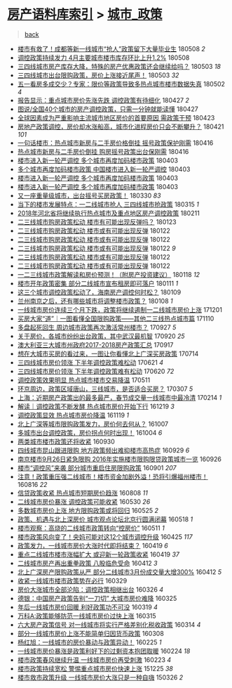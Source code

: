 [房产语料库索引](../../README.md)  > [城市_政策](城市_政策.md)
====
> [back](../README.md)

- [楼市有救了！成都等新一线城市“抢人”政策留下大量毕业生](http://jkwz.applinzi.com/ittc/7100673869960709136.html#%E6%A5%BC%E5%B8%82%E6%9C%89%E6%95%91%E4%BA%86%EF%BC%81%E6%88%90%E9%83%BD%E7%AD%89%E6%96%B0%E4%B8%80%E7%BA%BF%E5%9F%8E%E5%B8%82%E2%80%9C%E6%8A%A2%E4%BA%BA%E2%80%9D%E6%94%BF%E7%AD%96%E7%95%99%E4%B8%8B%E5%A4%A7%E9%87%8F%E6%AF%95%E4%B8%9A%E7%94%9F) 180508 *2* 
- [调控政策持续发力 4月主要城市楼市库存环比上升1.2%](http://jkwz.applinzi.com/ittc/7100659820229297163.html#%E8%B0%83%E6%8E%A7%E6%94%BF%E7%AD%96%E6%8C%81%E7%BB%AD%E5%8F%91%E5%8A%9B+4%E6%9C%88%E4%B8%BB%E8%A6%81%E5%9F%8E%E5%B8%82%E6%A5%BC%E5%B8%82%E5%BA%93%E5%AD%98%E7%8E%AF%E6%AF%94%E4%B8%8A%E5%8D%871.2%25) 180508  
- [三四线城市房产库存大降，特殊的房产优惠政策还会继续给吗？](http://jkwz.applinzi.com/ittc/7098843644163523600.html#%E4%B8%89%E5%9B%9B%E7%BA%BF%E5%9F%8E%E5%B8%82%E6%88%BF%E4%BA%A7%E5%BA%93%E5%AD%98%E5%A4%A7%E9%99%8D%EF%BC%8C%E7%89%B9%E6%AE%8A%E7%9A%84%E6%88%BF%E4%BA%A7%E4%BC%98%E6%83%A0%E6%94%BF%E7%AD%96%E8%BF%98%E4%BC%9A%E7%BB%A7%E7%BB%AD%E7%BB%99%E5%90%97%EF%BC%9F) 180503 *18* 
- [三四线城市出台限购政策，房价上涨接近尾声！](http://jkwz.applinzi.com/ittc/7098755631718859787.html#%E4%B8%89%E5%9B%9B%E7%BA%BF%E5%9F%8E%E5%B8%82%E5%87%BA%E5%8F%B0%E9%99%90%E8%B4%AD%E6%94%BF%E7%AD%96%EF%BC%8C%E6%88%BF%E4%BB%B7%E4%B8%8A%E6%B6%A8%E6%8E%A5%E8%BF%91%E5%B0%BE%E5%A3%B0%EF%BC%81) 180503 *32* 
- [五一看房多成交少？专家：限价等政策导致多热点城市楼市数据失真](http://jkwz.applinzi.com/ittc/7098450318969013258.html#%E4%BA%94%E4%B8%80%E7%9C%8B%E6%88%BF%E5%A4%9A%E6%88%90%E4%BA%A4%E5%B0%91%EF%BC%9F%E4%B8%93%E5%AE%B6%EF%BC%9A%E9%99%90%E4%BB%B7%E7%AD%89%E6%94%BF%E7%AD%96%E5%AF%BC%E8%87%B4%E5%A4%9A%E7%83%AD%E7%82%B9%E5%9F%8E%E5%B8%82%E6%A5%BC%E5%B8%82%E6%95%B0%E6%8D%AE%E5%A4%B1%E7%9C%9F) 180502 *4* 
- [报告显示：重点城市房价先涨先跌 调控政策有待细化](http://jkwz.applinzi.com/ittc/7096794733336855558.html#%E6%8A%A5%E5%91%8A%E6%98%BE%E7%A4%BA%EF%BC%9A%E9%87%8D%E7%82%B9%E5%9F%8E%E5%B8%82%E6%88%BF%E4%BB%B7%E5%85%88%E6%B6%A8%E5%85%88%E8%B7%8C+%E8%B0%83%E6%8E%A7%E6%94%BF%E7%AD%96%E6%9C%89%E5%BE%85%E7%BB%86%E5%8C%96) 180427 *2* 
- [图说/全国40个城市的房产调控政策，只需一分钟就能读懂](http://jkwz.applinzi.com/ittc/7096633211784528903.html#%E5%9B%BE%E8%AF%B4%2F%E5%85%A8%E5%9B%BD40%E4%B8%AA%E5%9F%8E%E5%B8%82%E7%9A%84%E6%88%BF%E4%BA%A7%E8%B0%83%E6%8E%A7%E6%94%BF%E7%AD%96%EF%BC%8C%E5%8F%AA%E9%9C%80%E4%B8%80%E5%88%86%E9%92%9F%E5%B0%B1%E8%83%BD%E8%AF%BB%E6%87%82) 180427  
- [全球因素成为严重影响主流城市地区房价的首要原因 需政策干预](http://jkwz.applinzi.com/ittc/7095106556289090567.html#%E5%85%A8%E7%90%83%E5%9B%A0%E7%B4%A0%E6%88%90%E4%B8%BA%E4%B8%A5%E9%87%8D%E5%BD%B1%E5%93%8D%E4%B8%BB%E6%B5%81%E5%9F%8E%E5%B8%82%E5%9C%B0%E5%8C%BA%E6%88%BF%E4%BB%B7%E7%9A%84%E9%A6%96%E8%A6%81%E5%8E%9F%E5%9B%A0+%E9%9C%80%E6%94%BF%E7%AD%96%E5%B9%B2%E9%A2%84) 180423  
- [房地产政策调控，房价却水涨船高，城市化进程房价只会不断攀升？](http://jkwz.applinzi.com/ittc/7094555547556905995.html#%E6%88%BF%E5%9C%B0%E4%BA%A7%E6%94%BF%E7%AD%96%E8%B0%83%E6%8E%A7%EF%BC%8C%E6%88%BF%E4%BB%B7%E5%8D%B4%E6%B0%B4%E6%B6%A8%E8%88%B9%E9%AB%98%EF%BC%8C%E5%9F%8E%E5%B8%82%E5%8C%96%E8%BF%9B%E7%A8%8B%E6%88%BF%E4%BB%B7%E5%8F%AA%E4%BC%9A%E4%B8%8D%E6%96%AD%E6%94%80%E5%8D%87%EF%BC%9F) 180421 *101* 
- [一句话楼市：热点城市新房与二手房价格倒挂 摇号政策保护刚需](http://jkwz.applinzi.com/ittc/7092672650247930887.html#%E4%B8%80%E5%8F%A5%E8%AF%9D%E6%A5%BC%E5%B8%82%EF%BC%9A%E7%83%AD%E7%82%B9%E5%9F%8E%E5%B8%82%E6%96%B0%E6%88%BF%E4%B8%8E%E4%BA%8C%E6%89%8B%E6%88%BF%E4%BB%B7%E6%A0%BC%E5%80%92%E6%8C%82+%E6%91%87%E5%8F%B7%E6%94%BF%E7%AD%96%E4%BF%9D%E6%8A%A4%E5%88%9A%E9%9C%80) 180416  
- [热点城市新房与二手房价倒挂 购房摇号政策出台保刚需](http://jkwz.applinzi.com/ittc/7092500391285752838.html#%E7%83%AD%E7%82%B9%E5%9F%8E%E5%B8%82%E6%96%B0%E6%88%BF%E4%B8%8E%E4%BA%8C%E6%89%8B%E6%88%BF%E4%BB%B7%E5%80%92%E6%8C%82+%E8%B4%AD%E6%88%BF%E6%91%87%E5%8F%B7%E6%94%BF%E7%AD%96%E5%87%BA%E5%8F%B0%E4%BF%9D%E5%88%9A%E9%9C%80) 180416  
- [楼市进入新一轮严调控 多个城市再度加码楼市政策](http://jkwz.applinzi.com/ittc/7087795720721794055.html#%E6%A5%BC%E5%B8%82%E8%BF%9B%E5%85%A5%E6%96%B0%E4%B8%80%E8%BD%AE%E4%B8%A5%E8%B0%83%E6%8E%A7+%E5%A4%9A%E4%B8%AA%E5%9F%8E%E5%B8%82%E5%86%8D%E5%BA%A6%E5%8A%A0%E7%A0%81%E6%A5%BC%E5%B8%82%E6%94%BF%E7%AD%96) 180403  
- [多个城市再度加码楼市政策 中国楼市进入新一轮严调控](http://jkwz.applinzi.com/ittc/7087694853788140560.html#%E5%A4%9A%E4%B8%AA%E5%9F%8E%E5%B8%82%E5%86%8D%E5%BA%A6%E5%8A%A0%E7%A0%81%E6%A5%BC%E5%B8%82%E6%94%BF%E7%AD%96+%E4%B8%AD%E5%9B%BD%E6%A5%BC%E5%B8%82%E8%BF%9B%E5%85%A5%E6%96%B0%E4%B8%80%E8%BD%AE%E4%B8%A5%E8%B0%83%E6%8E%A7) 180403  
- [楼市进入新一轮严调控 多个城市再度加码楼市政策](http://jkwz.applinzi.com/ittc/7087677297463395344.html#%E6%A5%BC%E5%B8%82%E8%BF%9B%E5%85%A5%E6%96%B0%E4%B8%80%E8%BD%AE%E4%B8%A5%E8%B0%83%E6%8E%A7+%E5%A4%9A%E4%B8%AA%E5%9F%8E%E5%B8%82%E5%86%8D%E5%BA%A6%E5%8A%A0%E7%A0%81%E6%A5%BC%E5%B8%82%E6%94%BF%E7%AD%96) 180403  
- [楼市进入新一轮严调控 多个城市再度加码楼市政策](http://jkwz.applinzi.com/ittc/7087659426901394449.html#%E6%A5%BC%E5%B8%82%E8%BF%9B%E5%85%A5%E6%96%B0%E4%B8%80%E8%BD%AE%E4%B8%A5%E8%B0%83%E6%8E%A7+%E5%A4%9A%E4%B8%AA%E5%9F%8E%E5%B8%82%E5%86%8D%E5%BA%A6%E5%8A%A0%E7%A0%81%E6%A5%BC%E5%B8%82%E6%94%BF%E7%AD%96) 180403  
- [又一座重量级城市，出台摇号买房政策！](http://jkwz.applinzi.com/ittc/7086350358622503952.html#%E5%8F%88%E4%B8%80%E5%BA%A7%E9%87%8D%E9%87%8F%E7%BA%A7%E5%9F%8E%E5%B8%82%EF%BC%8C%E5%87%BA%E5%8F%B0%E6%91%87%E5%8F%B7%E4%B9%B0%E6%88%BF%E6%94%BF%E7%AD%96%EF%BC%81) 180330 *83* 
- [当下的楼市发展特点：一二线城市抢人 三四线城市抢政策](http://jkwz.applinzi.com/ittc/7080641520334275590.html#%E5%BD%93%E4%B8%8B%E7%9A%84%E6%A5%BC%E5%B8%82%E5%8F%91%E5%B1%95%E7%89%B9%E7%82%B9%EF%BC%9A%E4%B8%80%E4%BA%8C%E7%BA%BF%E5%9F%8E%E5%B8%82%E6%8A%A2%E4%BA%BA+%E4%B8%89%E5%9B%9B%E7%BA%BF%E5%9F%8E%E5%B8%82%E6%8A%A2%E6%94%BF%E7%AD%96) 180315 *1* 
- [2018年河北省将继续执行热点城市及重点地区房产调控政策](http://jkwz.applinzi.com/ittc/7068799891386401809.html#2018%E5%B9%B4%E6%B2%B3%E5%8C%97%E7%9C%81%E5%B0%86%E7%BB%A7%E7%BB%AD%E6%89%A7%E8%A1%8C%E7%83%AD%E7%82%B9%E5%9F%8E%E5%B8%82%E5%8F%8A%E9%87%8D%E7%82%B9%E5%9C%B0%E5%8C%BA%E6%88%BF%E4%BA%A7%E8%B0%83%E6%8E%A7%E6%94%BF%E7%AD%96) 180211  
- [二三线城市购房政策松动 楼市有可能出现反弹吗？](http://jkwz.applinzi.com/ittc/7061803514236240906.html#%E4%BA%8C%E4%B8%89%E7%BA%BF%E5%9F%8E%E5%B8%82%E8%B4%AD%E6%88%BF%E6%94%BF%E7%AD%96%E6%9D%BE%E5%8A%A8+%E6%A5%BC%E5%B8%82%E6%9C%89%E5%8F%AF%E8%83%BD%E5%87%BA%E7%8E%B0%E5%8F%8D%E5%BC%B9%E5%90%97%EF%BC%9F) 180123  
- [二三线城市购房政策松动 楼市或有可能出现反弹](http://jkwz.applinzi.com/ittc/7061407864592008199.html#%E4%BA%8C%E4%B8%89%E7%BA%BF%E5%9F%8E%E5%B8%82%E8%B4%AD%E6%88%BF%E6%94%BF%E7%AD%96%E6%9D%BE%E5%8A%A8+%E6%A5%BC%E5%B8%82%E6%88%96%E6%9C%89%E5%8F%AF%E8%83%BD%E5%87%BA%E7%8E%B0%E5%8F%8D%E5%BC%B9) 180122  
- [二三线城市购房政策松动 楼市或有可能出现反弹](http://jkwz.applinzi.com/ittc/7061398865985405963.html#%E4%BA%8C%E4%B8%89%E7%BA%BF%E5%9F%8E%E5%B8%82%E8%B4%AD%E6%88%BF%E6%94%BF%E7%AD%96%E6%9D%BE%E5%8A%A8+%E6%A5%BC%E5%B8%82%E6%88%96%E6%9C%89%E5%8F%AF%E8%83%BD%E5%87%BA%E7%8E%B0%E5%8F%8D%E5%BC%B9) 180122  
- [二三线城市购房政策松动 楼市或有可能出现反弹](http://jkwz.applinzi.com/ittc/7061397185898218503.html#%E4%BA%8C%E4%B8%89%E7%BA%BF%E5%9F%8E%E5%B8%82%E8%B4%AD%E6%88%BF%E6%94%BF%E7%AD%96%E6%9D%BE%E5%8A%A8+%E6%A5%BC%E5%B8%82%E6%88%96%E6%9C%89%E5%8F%AF%E8%83%BD%E5%87%BA%E7%8E%B0%E5%8F%8D%E5%BC%B9) 180122 *9* 
- [二三线城市购房政策松动 楼市或有可能出现反弹](http://jkwz.applinzi.com/ittc/7061393850344408074.html#%E4%BA%8C%E4%B8%89%E7%BA%BF%E5%9F%8E%E5%B8%82%E8%B4%AD%E6%88%BF%E6%94%BF%E7%AD%96%E6%9D%BE%E5%8A%A8+%E6%A5%BC%E5%B8%82%E6%88%96%E6%9C%89%E5%8F%AF%E8%83%BD%E5%87%BA%E7%8E%B0%E5%8F%8D%E5%BC%B9) 180122  
- [二三线城市购房政策松动 楼市或有可能出现反弹](http://jkwz.applinzi.com/ittc/7061354436243227658.html#%E4%BA%8C%E4%B8%89%E7%BA%BF%E5%9F%8E%E5%B8%82%E8%B4%AD%E6%88%BF%E6%94%BF%E7%AD%96%E6%9D%BE%E5%8A%A8+%E6%A5%BC%E5%B8%82%E6%88%96%E6%9C%89%E5%8F%AF%E8%83%BD%E5%87%BA%E7%8E%B0%E5%8F%8D%E5%BC%B9) 180122  
- [一二三线城市政策解读和房价预测！（附房产投资建议）](http://jkwz.applinzi.com/ittc/7059862744910529542.html#%E4%B8%80%E4%BA%8C%E4%B8%89%E7%BA%BF%E5%9F%8E%E5%B8%82%E6%94%BF%E7%AD%96%E8%A7%A3%E8%AF%BB%E5%92%8C%E6%88%BF%E4%BB%B7%E9%A2%84%E6%B5%8B%EF%BC%81%EF%BC%88%E9%99%84%E6%88%BF%E4%BA%A7%E6%8A%95%E8%B5%84%E5%BB%BA%E8%AE%AE%EF%BC%89) 180118 *12* 
- [楼市开年政策密集 部分二线城市宣布租房即可落户](http://jkwz.applinzi.com/ittc/7057253010336384007.html#%E6%A5%BC%E5%B8%82%E5%BC%80%E5%B9%B4%E6%94%BF%E7%AD%96%E5%AF%86%E9%9B%86+%E9%83%A8%E5%88%86%E4%BA%8C%E7%BA%BF%E5%9F%8E%E5%B8%82%E5%AE%A3%E5%B8%83%E7%A7%9F%E6%88%BF%E5%8D%B3%E5%8F%AF%E8%90%BD%E6%88%B7) 180111 *1* 
- [这三个城市调控政策松动了，海南房产调控何时松？](http://jkwz.applinzi.com/ittc/7056583273231156235.html#%E8%BF%99%E4%B8%89%E4%B8%AA%E5%9F%8E%E5%B8%82%E8%B0%83%E6%8E%A7%E6%94%BF%E7%AD%96%E6%9D%BE%E5%8A%A8%E4%BA%86%EF%BC%8C%E6%B5%B7%E5%8D%97%E6%88%BF%E4%BA%A7%E8%B0%83%E6%8E%A7%E4%BD%95%E6%97%B6%E6%9D%BE%EF%BC%9F) 180109  
- [兰州南京之后，还有哪些城市将调整楼市政策？](http://jkwz.applinzi.com/ittc/7056285852219474950.html#%E5%85%B0%E5%B7%9E%E5%8D%97%E4%BA%AC%E4%B9%8B%E5%90%8E%EF%BC%8C%E8%BF%98%E6%9C%89%E5%93%AA%E4%BA%9B%E5%9F%8E%E5%B8%82%E5%B0%86%E8%B0%83%E6%95%B4%E6%A5%BC%E5%B8%82%E6%94%BF%E7%AD%96%EF%BC%9F) 180108 *1* 
- [一线城市房价连续三个月下跌，政策将继续遏制一二线城市房价上涨](http://jkwz.applinzi.com/ittc/7042163035433600016.html#%E4%B8%80%E7%BA%BF%E5%9F%8E%E5%B8%82%E6%88%BF%E4%BB%B7%E8%BF%9E%E7%BB%AD%E4%B8%89%E4%B8%AA%E6%9C%88%E4%B8%8B%E8%B7%8C%EF%BC%8C%E6%94%BF%E7%AD%96%E5%B0%86%E7%BB%A7%E7%BB%AD%E9%81%8F%E5%88%B6%E4%B8%80%E4%BA%8C%E7%BA%BF%E5%9F%8E%E5%B8%82%E6%88%BF%E4%BB%B7%E4%B8%8A%E6%B6%A8) 171201  
- [买房大家“道”｜一图看懂全国限购政策——其他二三线热点城市篇](http://jkwz.applinzi.com/ittc/7034316475748320273.html#%E4%B9%B0%E6%88%BF%E5%A4%A7%E5%AE%B6%E2%80%9C%E9%81%93%E2%80%9D%EF%BD%9C%E4%B8%80%E5%9B%BE%E7%9C%8B%E6%87%82%E5%85%A8%E5%9B%BD%E9%99%90%E8%B4%AD%E6%94%BF%E7%AD%96%E2%80%94%E2%80%94%E5%85%B6%E4%BB%96%E4%BA%8C%E4%B8%89%E7%BA%BF%E7%83%AD%E7%82%B9%E5%9F%8E%E5%B8%82%E7%AF%87) 171110  
- [多盘起死回生 周边城市政策再次激活常州楼市？](http://jkwz.applinzi.com/ittc/7018001177881609233.html#%E5%A4%9A%E7%9B%98%E8%B5%B7%E6%AD%BB%E5%9B%9E%E7%94%9F+%E5%91%A8%E8%BE%B9%E5%9F%8E%E5%B8%82%E6%94%BF%E7%AD%96%E5%86%8D%E6%AC%A1%E6%BF%80%E6%B4%BB%E5%B8%B8%E5%B7%9E%E6%A5%BC%E5%B8%82%EF%BC%9F) 170927 *5* 
- [关于房价，各城市纷纷出台政策，其中武汉最机智](http://jkwz.applinzi.com/ittc/7015356289683817488.html#%E5%85%B3%E4%BA%8E%E6%88%BF%E4%BB%B7%EF%BC%8C%E5%90%84%E5%9F%8E%E5%B8%82%E7%BA%B7%E7%BA%B7%E5%87%BA%E5%8F%B0%E6%94%BF%E7%AD%96%EF%BC%8C%E5%85%B6%E4%B8%AD%E6%AD%A6%E6%B1%89%E6%9C%80%E6%9C%BA%E6%99%BA) 170920 *25* 
- [澳大利亚三大城市州政府2017-2018房产政策汇总](http://jkwz.applinzi.com/ittc/7014232692789609488.html#%E6%BE%B3%E5%A4%A7%E5%88%A9%E4%BA%9A%E4%B8%89%E5%A4%A7%E5%9F%8E%E5%B8%82%E5%B7%9E%E6%94%BF%E5%BA%9C2017-2018%E6%88%BF%E4%BA%A7%E6%94%BF%E7%AD%96%E6%B1%87%E6%80%BB) 170917  
- [想在大城市买房的看过来，一图让你看懂北上广深买房政策](http://jkwz.applinzi.com/ittc/6990091289855788048.html#%E6%83%B3%E5%9C%A8%E5%A4%A7%E5%9F%8E%E5%B8%82%E4%B9%B0%E6%88%BF%E7%9A%84%E7%9C%8B%E8%BF%87%E6%9D%A5%EF%BC%8C%E4%B8%80%E5%9B%BE%E8%AE%A9%E4%BD%A0%E7%9C%8B%E6%87%82%E5%8C%97%E4%B8%8A%E5%B9%BF%E6%B7%B1%E4%B9%B0%E6%88%BF%E6%94%BF%E7%AD%96) 170714  
- [三四线城市房价领涨 下半年调控政策难松动](http://jkwz.applinzi.com/ittc/6981651227094811652.html#%E4%B8%89%E5%9B%9B%E7%BA%BF%E5%9F%8E%E5%B8%82%E6%88%BF%E4%BB%B7%E9%A2%86%E6%B6%A8+%E4%B8%8B%E5%8D%8A%E5%B9%B4%E8%B0%83%E6%8E%A7%E6%94%BF%E7%AD%96%E9%9A%BE%E6%9D%BE%E5%8A%A8) 170621 *4* 
- [三四线城市房价领涨 下半年调控政策难有松动](http://jkwz.applinzi.com/ittc/6981309014032778245.html#%E4%B8%89%E5%9B%9B%E7%BA%BF%E5%9F%8E%E5%B8%82%E6%88%BF%E4%BB%B7%E9%A2%86%E6%B6%A8+%E4%B8%8B%E5%8D%8A%E5%B9%B4%E8%B0%83%E6%8E%A7%E6%94%BF%E7%AD%96%E9%9A%BE%E6%9C%89%E6%9D%BE%E5%8A%A8) 170620 *72* 
- [调控政策效果明显 热点城市楼市交易降温](http://jkwz.applinzi.com/ittc/6966409982755996677.html#%E8%B0%83%E6%8E%A7%E6%94%BF%E7%AD%96%E6%95%88%E6%9E%9C%E6%98%8E%E6%98%BE+%E7%83%AD%E7%82%B9%E5%9F%8E%E5%B8%82%E6%A5%BC%E5%B8%82%E4%BA%A4%E6%98%93%E9%99%8D%E6%B8%A9) 170511  
- [环京周边，政策区域唐山，三线城市，是否适合买房？](http://jkwz.applinzi.com/ittc/6942433899509711876.html#%E7%8E%AF%E4%BA%AC%E5%91%A8%E8%BE%B9%EF%BC%8C%E6%94%BF%E7%AD%96%E5%8C%BA%E5%9F%9F%E5%94%90%E5%B1%B1%EF%BC%8C%E4%B8%89%E7%BA%BF%E5%9F%8E%E5%B8%82%EF%BC%8C%E6%98%AF%E5%90%A6%E9%80%82%E5%90%88%E4%B9%B0%E6%88%BF%EF%BC%9F) 170307 *5* 
- [上海：近期房产政策出的最多最严，春节成交量一线城市中最冷清](http://jkwz.applinzi.com/ittc/6933887552749831172.html#%E4%B8%8A%E6%B5%B7%EF%BC%9A%E8%BF%91%E6%9C%9F%E6%88%BF%E4%BA%A7%E6%94%BF%E7%AD%96%E5%87%BA%E7%9A%84%E6%9C%80%E5%A4%9A%E6%9C%80%E4%B8%A5%EF%BC%8C%E6%98%A5%E8%8A%82%E6%88%90%E4%BA%A4%E9%87%8F%E4%B8%80%E7%BA%BF%E5%9F%8E%E5%B8%82%E4%B8%AD%E6%9C%80%E5%86%B7%E6%B8%85) 170214 *1* 
- [解读｜调控政策不断发酵 热点城市房价开始下行](http://jkwz.applinzi.com/ittc/6913398292661928965.html#%E8%A7%A3%E8%AF%BB%EF%BD%9C%E8%B0%83%E6%8E%A7%E6%94%BF%E7%AD%96%E4%B8%8D%E6%96%AD%E5%8F%91%E9%85%B5+%E7%83%AD%E7%82%B9%E5%9F%8E%E5%B8%82%E6%88%BF%E4%BB%B7%E5%BC%80%E5%A7%8B%E4%B8%8B%E8%A1%8C) 161219 *3* 
- [调控政策显效 热点城市房价降温](http://jkwz.applinzi.com/ittc/6902000590317421573.html#%E8%B0%83%E6%8E%A7%E6%94%BF%E7%AD%96%E6%98%BE%E6%95%88+%E7%83%AD%E7%82%B9%E5%9F%8E%E5%B8%82%E6%88%BF%E4%BB%B7%E9%99%8D%E6%B8%A9) 161119 *1* 
- [北上广深等城市限购政策发力，房价何去何从？](http://jkwz.applinzi.com/ittc/6886060406891611141.html#%E5%8C%97%E4%B8%8A%E5%B9%BF%E6%B7%B1%E7%AD%89%E5%9F%8E%E5%B8%82%E9%99%90%E8%B4%AD%E6%94%BF%E7%AD%96%E5%8F%91%E5%8A%9B%EF%BC%8C%E6%88%BF%E4%BB%B7%E4%BD%95%E5%8E%BB%E4%BD%95%E4%BB%8E%EF%BC%9F) 161007  
- [多城市出台调控政策，房价拐点何时出现！](http://jkwz.applinzi.com/ittc/6885091180802475013.html#%E5%A4%9A%E5%9F%8E%E5%B8%82%E5%87%BA%E5%8F%B0%E8%B0%83%E6%8E%A7%E6%94%BF%E7%AD%96%EF%BC%8C%E6%88%BF%E4%BB%B7%E6%8B%90%E7%82%B9%E4%BD%95%E6%97%B6%E5%87%BA%E7%8E%B0%EF%BC%81) 161004 *6* 
- [两类城市楼市政策还将收紧](http://jkwz.applinzi.com/ittc/6883462799686108164.html#%E4%B8%A4%E7%B1%BB%E5%9F%8E%E5%B8%82%E6%A5%BC%E5%B8%82%E6%94%BF%E7%AD%96%E8%BF%98%E5%B0%86%E6%94%B6%E7%B4%A7) 160930  
- [四线城市昆山跟进限购 地方政策频出难抑楼市高热症](http://jkwz.applinzi.com/ittc/6883251226862420996.html#%E5%9B%9B%E7%BA%BF%E5%9F%8E%E5%B8%82%E6%98%86%E5%B1%B1%E8%B7%9F%E8%BF%9B%E9%99%90%E8%B4%AD+%E5%9C%B0%E6%96%B9%E6%94%BF%E7%AD%96%E9%A2%91%E5%87%BA%E9%9A%BE%E6%8A%91%E6%A5%BC%E5%B8%82%E9%AB%98%E7%83%AD%E7%97%87) 160929 *6* 
- [南京楼市9月26日紧急限购 2016年实施楼市限购限贷政策城市一览](http://jkwz.applinzi.com/ittc/6882284577497809924.html#%E5%8D%97%E4%BA%AC%E6%A5%BC%E5%B8%829%E6%9C%8826%E6%97%A5%E7%B4%A7%E6%80%A5%E9%99%90%E8%B4%AD+2016%E5%B9%B4%E5%AE%9E%E6%96%BD%E6%A5%BC%E5%B8%82%E9%99%90%E8%B4%AD%E9%99%90%E8%B4%B7%E6%94%BF%E7%AD%96%E5%9F%8E%E5%B8%82%E4%B8%80%E8%A7%88) 160926  
- [楼市“调控风”来袭 部分城市重启住房限购政策](http://jkwz.applinzi.com/ittc/6872888626106598404.html#%E6%A5%BC%E5%B8%82%E2%80%9C%E8%B0%83%E6%8E%A7%E9%A3%8E%E2%80%9D%E6%9D%A5%E8%A2%AD+%E9%83%A8%E5%88%86%E5%9F%8E%E5%B8%82%E9%87%8D%E5%90%AF%E4%BD%8F%E6%88%BF%E9%99%90%E8%B4%AD%E6%94%BF%E7%AD%96) 160901 *207* 
- [注意！政策重压强二线城市！楼市资金加剧外溢！恐将引爆福州楼市！](http://jkwz.applinzi.com/ittc/6867037947618132997.html#%E6%B3%A8%E6%84%8F%EF%BC%81%E6%94%BF%E7%AD%96%E9%87%8D%E5%8E%8B%E5%BC%BA%E4%BA%8C%E7%BA%BF%E5%9F%8E%E5%B8%82%EF%BC%81%E6%A5%BC%E5%B8%82%E8%B5%84%E9%87%91%E5%8A%A0%E5%89%A7%E5%A4%96%E6%BA%A2%EF%BC%81%E6%81%90%E5%B0%86%E5%BC%95%E7%88%86%E7%A6%8F%E5%B7%9E%E6%A5%BC%E5%B8%82%EF%BC%81) 160816 *22* 
- [信贷政策收紧 热点城市短期房价趋涨](http://jkwz.applinzi.com/ittc/6864017516657116165.html#%E4%BF%A1%E8%B4%B7%E6%94%BF%E7%AD%96%E6%94%B6%E7%B4%A7+%E7%83%AD%E7%82%B9%E5%9F%8E%E5%B8%82%E7%9F%AD%E6%9C%9F%E6%88%BF%E4%BB%B7%E8%B6%8B%E6%B6%A8) 160808 *11* 
- [二线城市房价暴涨 调控政策可能收紧](http://jkwz.applinzi.com/ittc/6838022573774078981.html#%E4%BA%8C%E7%BA%BF%E5%9F%8E%E5%B8%82%E6%88%BF%E4%BB%B7%E6%9A%B4%E6%B6%A8+%E8%B0%83%E6%8E%A7%E6%94%BF%E7%AD%96%E5%8F%AF%E8%83%BD%E6%94%B6%E7%B4%A7) 160530 *26* 
- [多数城市房价上涨 地方限购政策或将回归](http://jkwz.applinzi.com/ittc/6836169755928822788.html#%E5%A4%9A%E6%95%B0%E5%9F%8E%E5%B8%82%E6%88%BF%E4%BB%B7%E4%B8%8A%E6%B6%A8+%E5%9C%B0%E6%96%B9%E9%99%90%E8%B4%AD%E6%94%BF%E7%AD%96%E6%88%96%E5%B0%86%E5%9B%9E%E5%BD%92) 160525 *2* 
- [政策、机遇与北上深房价 城市观点论坛北京行圆满闭幕](http://jkwz.applinzi.com/ittc/6833372434631492613.html#%E6%94%BF%E7%AD%96%E3%80%81%E6%9C%BA%E9%81%87%E4%B8%8E%E5%8C%97%E4%B8%8A%E6%B7%B1%E6%88%BF%E4%BB%B7+%E5%9F%8E%E5%B8%82%E8%A7%82%E7%82%B9%E8%AE%BA%E5%9D%9B%E5%8C%97%E4%BA%AC%E8%A1%8C%E5%9C%86%E6%BB%A1%E9%97%AD%E5%B9%95) 160518 *1* 
- [楼市观察：高烧的二线城市政策转向“控房价”](http://jkwz.applinzi.com/ittc/6830970837427307524.html#%E6%A5%BC%E5%B8%82%E8%A7%82%E5%AF%9F%EF%BC%9A%E9%AB%98%E7%83%A7%E7%9A%84%E4%BA%8C%E7%BA%BF%E5%9F%8E%E5%B8%82%E6%94%BF%E7%AD%96%E8%BD%AC%E5%90%91%E2%80%9C%E6%8E%A7%E6%88%BF%E4%BB%B7%E2%80%9D) 160511 *1* 
- [楼市政策风向变了！央妈可能对这12个城市调控升级](http://jkwz.applinzi.com/ittc/6825051702147154948.html#%E6%A5%BC%E5%B8%82%E6%94%BF%E7%AD%96%E9%A3%8E%E5%90%91%E5%8F%98%E4%BA%86%EF%BC%81%E5%A4%AE%E5%A6%88%E5%8F%AF%E8%83%BD%E5%AF%B9%E8%BF%9912%E4%B8%AA%E5%9F%8E%E5%B8%82%E8%B0%83%E6%8E%A7%E5%8D%87%E7%BA%A7) 160425 *117* 
- [政策发力，一线城市房价大涨时代即将结束？](http://jkwz.applinzi.com/ittc/6822849563475837956.html#%E6%94%BF%E7%AD%96%E5%8F%91%E5%8A%9B%EF%BC%8C%E4%B8%80%E7%BA%BF%E5%9F%8E%E5%B8%82%E6%88%BF%E4%BB%B7%E5%A4%A7%E6%B6%A8%E6%97%B6%E4%BB%A3%E5%8D%B3%E5%B0%86%E7%BB%93%E6%9D%9F%EF%BC%9F) 160419 *6* 
- [重点二线城市楼市涨幅扩大 或迎新一轮政策收紧](http://jkwz.applinzi.com/ittc/6822712339811795972.html#%E9%87%8D%E7%82%B9%E4%BA%8C%E7%BA%BF%E5%9F%8E%E5%B8%82%E6%A5%BC%E5%B8%82%E6%B6%A8%E5%B9%85%E6%89%A9%E5%A4%A7+%E6%88%96%E8%BF%8E%E6%96%B0%E4%B8%80%E8%BD%AE%E6%94%BF%E7%AD%96%E6%94%B6%E7%B4%A7) 160419 *37* 
- [二线城市房产再出重拳政策 八股临危受命](http://jkwz.applinzi.com/ittc/6820157526490219524.html#%E4%BA%8C%E7%BA%BF%E5%9F%8E%E5%B8%82%E6%88%BF%E4%BA%A7%E5%86%8D%E5%87%BA%E9%87%8D%E6%8B%B3%E6%94%BF%E7%AD%96+%E5%85%AB%E8%82%A1%E4%B8%B4%E5%8D%B1%E5%8F%97%E5%91%BD) 160412 *3* 
- [北上广深房产限购政策从严 部分二线城市3月份成交量大增300%](http://jkwz.applinzi.com/ittc/6820150060977226756.html#%E5%8C%97%E4%B8%8A%E5%B9%BF%E6%B7%B1%E6%88%BF%E4%BA%A7%E9%99%90%E8%B4%AD%E6%94%BF%E7%AD%96%E4%BB%8E%E4%B8%A5+%E9%83%A8%E5%88%86%E4%BA%8C%E7%BA%BF%E5%9F%8E%E5%B8%823%E6%9C%88%E4%BB%BD%E6%88%90%E4%BA%A4%E9%87%8F%E5%A4%A7%E5%A2%9E300%25) 160412 *5* 
- [收紧一线城市楼市政策势在必行](http://jkwz.applinzi.com/ittc/6814832297043821573.html#%E6%94%B6%E7%B4%A7%E4%B8%80%E7%BA%BF%E5%9F%8E%E5%B8%82%E6%A5%BC%E5%B8%82%E6%94%BF%E7%AD%96%E5%8A%BF%E5%9C%A8%E5%BF%85%E8%A1%8C) 160329  
- [房价大涨城市全部沦陷：调控政策相继出台](http://jkwz.applinzi.com/ittc/6813900009552479236.html#%E6%88%BF%E4%BB%B7%E5%A4%A7%E6%B6%A8%E5%9F%8E%E5%B8%82%E5%85%A8%E9%83%A8%E6%B2%A6%E9%99%B7%EF%BC%9A%E8%B0%83%E6%8E%A7%E6%94%BF%E7%AD%96%E7%9B%B8%E7%BB%A7%E5%87%BA%E5%8F%B0) 160326 *4* 
- [德银：中国房产政策告别“一刀切” 大城市房价难降](http://jkwz.applinzi.com/ittc/6813512619352654852.html#%E5%BE%B7%E9%93%B6%EF%BC%9A%E4%B8%AD%E5%9B%BD%E6%88%BF%E4%BA%A7%E6%94%BF%E7%AD%96%E5%91%8A%E5%88%AB%E2%80%9C%E4%B8%80%E5%88%80%E5%88%87%E2%80%9D+%E5%A4%A7%E5%9F%8E%E5%B8%82%E6%88%BF%E4%BB%B7%E9%9A%BE%E9%99%8D) 160325  
- [年后一线城市房价回暖 利好政策功不可没](http://jkwz.applinzi.com/ittc/6811374499245065220.html#%E5%B9%B4%E5%90%8E%E4%B8%80%E7%BA%BF%E5%9F%8E%E5%B8%82%E6%88%BF%E4%BB%B7%E5%9B%9E%E6%9A%96+%E5%88%A9%E5%A5%BD%E6%94%BF%E7%AD%96%E5%8A%9F%E4%B8%8D%E5%8F%AF%E6%B2%A1) 160319 *4* 
- [万科A:政策能够防范一线城市房价过快上涨](http://jkwz.applinzi.com/ittc/6809840941334529029.html#%E4%B8%87%E7%A7%91A%3A%E6%94%BF%E7%AD%96%E8%83%BD%E5%A4%9F%E9%98%B2%E8%8C%83%E4%B8%80%E7%BA%BF%E5%9F%8E%E5%B8%82%E6%88%BF%E4%BB%B7%E8%BF%87%E5%BF%AB%E4%B8%8A%E6%B6%A8) 160315  
- [六大房产政策信号 对一线城市将实行严格差别化税收政策](http://jkwz.applinzi.com/ittc/6809453993558279173.html#%E5%85%AD%E5%A4%A7%E6%88%BF%E4%BA%A7%E6%94%BF%E7%AD%96%E4%BF%A1%E5%8F%B7+%E5%AF%B9%E4%B8%80%E7%BA%BF%E5%9F%8E%E5%B8%82%E5%B0%86%E5%AE%9E%E8%A1%8C%E4%B8%A5%E6%A0%BC%E5%B7%AE%E5%88%AB%E5%8C%96%E7%A8%8E%E6%94%B6%E6%94%BF%E7%AD%96) 160314 *4* 
- [部分一线城市房价上涨不能简单归因货币政策](http://jkwz.applinzi.com/ittc/6807028272957228036.html#%E9%83%A8%E5%88%86%E4%B8%80%E7%BA%BF%E5%9F%8E%E5%B8%82%E6%88%BF%E4%BB%B7%E4%B8%8A%E6%B6%A8%E4%B8%8D%E8%83%BD%E7%AE%80%E5%8D%95%E5%BD%92%E5%9B%A0%E8%B4%A7%E5%B8%81%E6%94%BF%E7%AD%96) 160308  
- [杨红旭：一线城市的房价暴动与政策异动！](http://jkwz.applinzi.com/ittc/6802700609534821381.html#%E6%9D%A8%E7%BA%A2%E6%97%AD%EF%BC%9A%E4%B8%80%E7%BA%BF%E5%9F%8E%E5%B8%82%E7%9A%84%E6%88%BF%E4%BB%B7%E6%9A%B4%E5%8A%A8%E4%B8%8E%E6%94%BF%E7%AD%96%E5%BC%82%E5%8A%A8%EF%BC%81) 160225 *1* 
- [一线城市房价暴涨是政策利好下的过剩资本抱团取暖](http://jkwz.applinzi.com/ittc/6802502711404659717.html#%E4%B8%80%E7%BA%BF%E5%9F%8E%E5%B8%82%E6%88%BF%E4%BB%B7%E6%9A%B4%E6%B6%A8%E6%98%AF%E6%94%BF%E7%AD%96%E5%88%A9%E5%A5%BD%E4%B8%8B%E7%9A%84%E8%BF%87%E5%89%A9%E8%B5%84%E6%9C%AC%E6%8A%B1%E5%9B%A2%E5%8F%96%E6%9A%96) 160224 *18* 
- [楼市政策春风继续升温 一线城市房价再受刺激](http://jkwz.applinzi.com/ittc/6802003086121894916.html#%E6%A5%BC%E5%B8%82%E6%94%BF%E7%AD%96%E6%98%A5%E9%A3%8E%E7%BB%A7%E7%BB%AD%E5%8D%87%E6%B8%A9+%E4%B8%80%E7%BA%BF%E5%9F%8E%E5%B8%82%E6%88%BF%E4%BB%B7%E5%86%8D%E5%8F%97%E5%88%BA%E6%BF%80) 160223 *4* 
- [楼市政策持续宽松 警惕重点城市房价快速上涨](http://jkwz.applinzi.com/ittc/6779666486184641540.html#%E6%A5%BC%E5%B8%82%E6%94%BF%E7%AD%96%E6%8C%81%E7%BB%AD%E5%AE%BD%E6%9D%BE+%E8%AD%A6%E6%83%95%E9%87%8D%E7%82%B9%E5%9F%8E%E5%B8%82%E6%88%BF%E4%BB%B7%E5%BF%AB%E9%80%9F%E4%B8%8A%E6%B6%A8) 151225 *38* 
- [楼市救市政策升级 一线城市房价大涨只是一种自嗨](http://jkwz.applinzi.com/ittc/547650611401545583.html#%E6%A5%BC%E5%B8%82%E6%95%91%E5%B8%82%E6%94%BF%E7%AD%96%E5%8D%87%E7%BA%A7+%E4%B8%80%E7%BA%BF%E5%9F%8E%E5%B8%82%E6%88%BF%E4%BB%B7%E5%A4%A7%E6%B6%A8%E5%8F%AA%E6%98%AF%E4%B8%80%E7%A7%8D%E8%87%AA%E5%97%A8) 150326 *2* 
